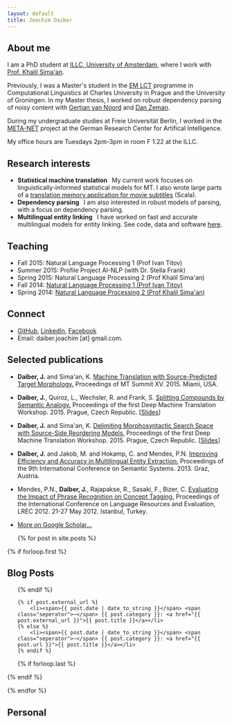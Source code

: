 ```yaml
---
layout: default
title: Joachim Daiber
---
```


About me
--------

I am a PhD student at [ILLC, University of Amsterdam](https://www.illc.uva.nl/), where I work with [Prof. Khalil Sima'an](https://staff.fnwi.uva.nl/k.simaan/).

Previously, I was a Master's student in the [EM LCT](http://lct-master.org) programme in Computational Linguistics at Charles University in Prague and the University of Groningen. In my Master thesis, I worked on robust dependency parsing of noisy content with [Gertjan van Noord](http://www.let.rug.nl/vannoord/) and [Dan Zeman](http://ufal.mff.cuni.cz/daniel-zeman).

During my undergraduate studies at Freie Universität Berlin, I worked in the [META-NET](http://www.meta-net.eu) project at the German Research Center for Artifical Intelligence.

My office hours are Tuesdays 2pm-3pm in room F 1.22 at the ILLC.

Research interests
-------------------------

- **Statistical machine translation** <span style="width: 0.2em; display: inline-block;" ></span> My current work focuses on linguistically-informed statistical models for MT. I also wrote large parts of a [translation memory application for movie subtitles](https://github.com/runn1ng/FilmTit) (Scala).
- **Dependency parsing** <span style="width: 0.2em; display: inline-block;" ></span> I am also interested in robust models of parsing, with a focus on dependency parsing.
- **Multilingual entity linking** <span style="width: 0.2em; display: inline-block;" ></span> I have worked on fast and accurate multilingual models for entity linking. See code, data and software [here](entity-linking).

Teaching
--------

- Fall 2015: Natural Language Processing 1 (Prof Ivan Titov)
- Summer 2015: Profile Project AI-NLP (with Dr. Stella Frank)
- Spring 2015: Natural Language Processing 2 (Prof Khalil Sima'an)
- Fall 2014: [Natural Language Processing 1 (Prof Ivan Titov)](http://ivan-titov.org/teaching/nlp1-14/index.html)
- Spring 2014: [Natural Language Processing 2 (Prof Khalil Sima'an)](https://staff.fnwi.uva.nl/k.simaan/D-Courses2013/D-SSNLP2013/StatisticalStructureinNLP.html)



Connect
-------

-   [GitHub](http://github.com/jodaiber), [LinkedIn](https://www.linkedin.com/pub/joachim-daiber/84/279/93a), [Facebook](https://facebook.com/jodaiber)
-   Email: daiber.joachim [at] gmail.com.

<!--
Code & Data
-----------

-   I created an efficient and more accurate version of the multilingual entity linking system [DBpedia Spotlight](https://github.com/dbpedia-spotlight/dbpedia-spotlight) [Scala]
-   I wrote large parts of a [translation memory for movie subtitles](https://github.com/runn1ng/FilmTit) [Scala]

-->

Selected publications
---------------------
-  **Daiber, J.** and Sima'an, K. [Machine Translation with Source-Predicted Target Morphology.](doc/mtsummit2015.pdf) Proceedings of MT Summit XV. 2015. Miami, USA.
-   **Daiber, J.**, Quiroz, L., Wechsler, R. and Frank, S. [Splitting Compounds by Semantic Analogy.](doc/compound_analogy.pdf) Proceedings of the first Deep Machine Translation Workshop. 2015. Prague, Czech Republic. [[Slides](doc/compound_analogy_slides.pdf)]
-   **Daiber, J.** and Sima'an, K. [Delimiting Morphosyntactic Search Space with Source-Side Reordering Models.](doc/preordering_spaces.pdf) Proceedings of the first Deep Machine Translation Workshop. 2015. Prague, Czech Republic. [[Slides](doc/preordering_spaces_slides.pdf)]
-   **Daiber, J.** and Jakob, M. and Hokamp, C. and Mendes, P.N. [Improving Efficiency and Accuracy in Multilingual Entity Extraction.](doc/entity.pdf) Proceedings of the 9th International Conference on Semantic Systems. 2013. Graz, Austria.
-   Mendes, P.N., **Daiber, J.**, Rajapakse, R., Sasaki, F., Bizer, C. [Evaluating the Impact of Phrase Recognition on Concept Tagging.](doc/LREC2012.pdf) Proceedings of the International Conference on Language Resources and Evaluation, LREC 2012. 21-27 May 2012. Istanbul, Turkey.
- [More on Google Scholar...](http://scholar.google.nl/citations?user=sApPUZUAAAAJ&hl=nl)

	{% for post in site.posts %}

{% if forloop.first %}

Blog Posts
----------

<ul class="posts">

{% endif %}

    {% if post.external_url %}
    	<li><span>{{ post.date | date_to_string }}</span> <span class="seperator">~</span> {{ post.category }}: <a href="{{ post.external_url }}">{{ post.title }}</a></li>
    {% else %}
    	<li><span>{{ post.date | date_to_string }}</span> <span class="seperator">~</span> {{ post.category }}: <a href="{{ post.url }}">{{ post.title }}</a></li>
    {% endif %}

 
{% if forloop.last %}

</ul>

{% endif %}

{% endfor %}


Personal
--------

<div id="instafeed"></div>

<script src="/js/instafeed.min.js"></script>
<script type="text/javascript">
    var feed = new Instafeed({
		get: 'user',
		userId: 601088313,
	    accessToken: '601088313.ab103e5.1b3ebae1bcc44eec9c0d207dceedfeb1',
		link: 'true',
		clientId: '',
		limit: '10'
    });
    feed.run();
</script>
